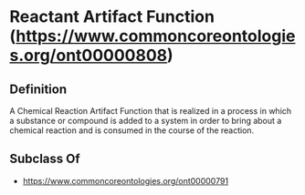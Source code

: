 # Reactant Artifact Function (https://www.commoncoreontologies.org/ont00000808)

## Definition
A Chemical Reaction Artifact Function that is realized in a process in which a substance or compound is added to a system in order to bring about a chemical reaction and is consumed in the course of the reaction.

## Subclass Of
- https://www.commoncoreontologies.org/ont00000791

